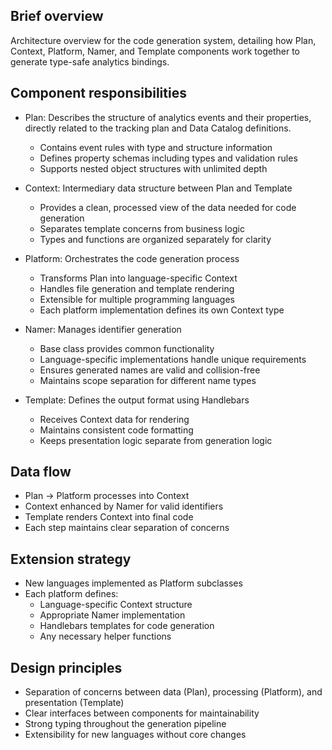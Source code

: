 ## Brief overview

Architecture overview for the code generation system, detailing how Plan, Context, Platform, Namer, and Template components work together to generate type-safe analytics bindings.

## Component responsibilities

- Plan: Describes the structure of analytics events and their properties, directly related to the tracking plan and Data Catalog definitions.

  - Contains event rules with type and structure information
  - Defines property schemas including types and validation rules
  - Supports nested object structures with unlimited depth

- Context: Intermediary data structure between Plan and Template

  - Provides a clean, processed view of the data needed for code generation
  - Separates template concerns from business logic
  - Types and functions are organized separately for clarity

- Platform: Orchestrates the code generation process

  - Transforms Plan into language-specific Context
  - Handles file generation and template rendering
  - Extensible for multiple programming languages
  - Each platform implementation defines its own Context type

- Namer: Manages identifier generation

  - Base class provides common functionality
  - Language-specific implementations handle unique requirements
  - Ensures generated names are valid and collision-free
  - Maintains scope separation for different name types

- Template: Defines the output format using Handlebars
  - Receives Context data for rendering
  - Maintains consistent code formatting
  - Keeps presentation logic separate from generation logic

## Data flow

- Plan -> Platform processes into Context
- Context enhanced by Namer for valid identifiers
- Template renders Context into final code
- Each step maintains clear separation of concerns

## Extension strategy

- New languages implemented as Platform subclasses
- Each platform defines:
  - Language-specific Context structure
  - Appropriate Namer implementation
  - Handlebars templates for code generation
  - Any necessary helper functions

## Design principles

- Separation of concerns between data (Plan), processing (Platform), and presentation (Template)
- Clear interfaces between components for maintainability
- Strong typing throughout the generation pipeline
- Extensibility for new languages without core changes
